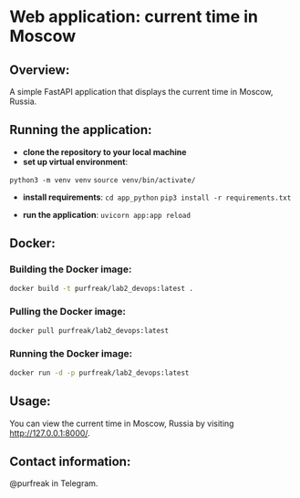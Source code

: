 # Web application: current time in Moscow

## Overview:
A simple FastAPI application that displays the current time in Moscow, Russia.

## Running the application:
- **clone the repository to your local machine**
- **set up virtual environment**:

`python3 -m venv venv`
`source venv/bin/activate/`

- **install requirements**:
`cd app_python`
`pip3 install -r requirements.txt`

- **run the application**:
`uvicorn app:app reload`

## Docker:

### Building the Docker image:
```bash
docker build -t purfreak/lab2_devops:latest .
```

### Pulling the Docker image:
```bash
docker pull purfreak/lab2_devops:latest
```

### Running the Docker image:
```bash
docker run -d -p purfreak/lab2_devops:latest
```

## Usage:
You can view the current time in Moscow, Russia by visiting http://127.0.0.1:8000/.

## Contact information:
@purfreak in Telegram.
